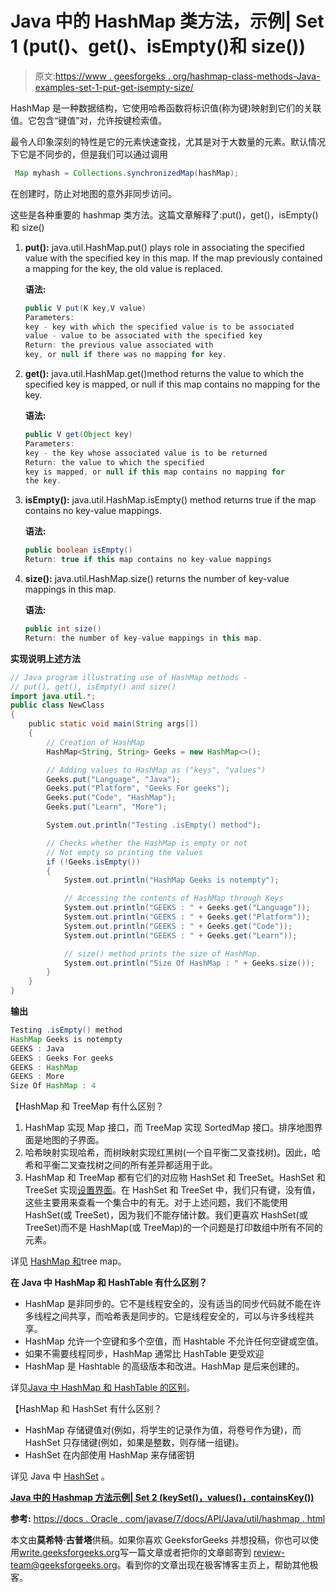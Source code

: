 # Java 中的 HashMap 类方法，示例| Set 1 (put()、get()、isEmpty()和 size())

> 原文:[https://www . geesforgeks . org/hashmap-class-methods-Java-examples-set-1-put-get-isempty-size/](https://www.geeksforgeeks.org/hashmap-class-methods-java-examples-set-1-put-get-isempty-size/)

HashMap 是一种数据结构，它使用哈希函数将标识值(称为键)映射到它们的关联值。它包含“键值”对，允许按键检索值。

最令人印象深刻的特性是它的元素快速查找，尤其是对于大数量的元素。默认情况下它是不同步的，但是我们可以通过调用

```java
 Map myhash = Collections.synchronizedMap(hashMap);
```

在创建时，防止对地图的意外非同步访问。

这些是各种重要的 hashmap 类方法。这篇文章解释了:put()，get()，isEmpty()和 size()

1.  **put():** java.util.HashMap.put() plays role in associating the specified value with the specified key in this map. If the map previously contained a mapping for the key, the old value is replaced.

    **语法:**

    ```java
    public V put(K key,V value)
    Parameters:
    key - key with which the specified value is to be associated
    value - value to be associated with the specified key
    Return: the previous value associated with
    key, or null if there was no mapping for key. 

    ```

2.  **get():** java.util.HashMap.get()method returns the value to which the specified key is mapped, or null if this map contains no mapping for the key.

    **语法:**

    ```java
    public V get(Object key)
    Parameters:
    key - the key whose associated value is to be returned
    Return: the value to which the specified 
    key is mapped, or null if this map contains no mapping for
    the key.

    ```

3.  **isEmpty():** java.util.HashMap.isEmpty() method returns true if the map contains no key-value mappings.

    **语法:**

    ```java
    public boolean isEmpty()
    Return: true if this map contains no key-value mappings

    ```

4.  **size():** java.util.HashMap.size() returns the number of key-value mappings in this map.

    **语法:**

    ```java
    public int size()
    Return: the number of key-value mappings in this map.

    ```

**实现说明上述方法**

```java
// Java program illustrating use of HashMap methods -
// put(), get(), isEmpty() and size()
import java.util.*;
public class NewClass
{
    public static void main(String args[])
    {
        // Creation of HashMap
        HashMap<String, String> Geeks = new HashMap<>();

        // Adding values to HashMap as ("keys", "values")
        Geeks.put("Language", "Java");
        Geeks.put("Platform", "Geeks For geeks");
        Geeks.put("Code", "HashMap");
        Geeks.put("Learn", "More");

        System.out.println("Testing .isEmpty() method");

        // Checks whether the HashMap is empty or not
        // Not empty so printing the values
        if (!Geeks.isEmpty())
        {
            System.out.println("HashMap Geeks is notempty");

            // Accessing the contents of HashMap through Keys
            System.out.println("GEEKS : " + Geeks.get("Language"));
            System.out.println("GEEKS : " + Geeks.get("Platform"));
            System.out.println("GEEKS : " + Geeks.get("Code"));
            System.out.println("GEEKS : " + Geeks.get("Learn"));

            // size() method prints the size of HashMap.
            System.out.println("Size Of HashMap : " + Geeks.size());
        }
    }
}
```

**输出**

```java
Testing .isEmpty() method
HashMap Geeks is notempty
GEEKS : Java
GEEKS : Geeks For geeks
GEEKS : HashMap
GEEKS : More
Size Of HashMap : 4

```

【HashMap 和 TreeMap 有什么区别？

1.  HashMap 实现 Map 接口，而 TreeMap 实现 SortedMap 接口。排序地图界面是地图的子界面。
2.  哈希映射实现哈希，而树映射实现红黑树(一个自平衡二叉查找树)。因此，哈希和平衡二叉查找树之间的所有差异都适用于此。
3.  HashMap 和 TreeMap 都有它们的对应物 HashSet 和 TreeSet。HashSet 和 TreeSet 实现[设置界面](http://geeksquiz.com/set-in-java/)。在 HashSet 和 TreeSet 中，我们只有键，没有值，这些主要用来查看一个集合中的有无。对于上述问题，我们不能使用 HashSet(或 TreeSet)，因为我们不能存储计数。我们更喜欢 HashSet(或 TreeSet)而不是 HashMap(或 TreeMap)的一个问题是打印数组中所有不同的元素。

详见 [HashMap 和](https://www.geeksforgeeks.org/hashmap-treemap-java/)tree map。

**在 Java 中 HashMap 和 HashTable 有什么区别？**

*   HashMap 是非同步的。它不是线程安全的，没有适当的同步代码就不能在许多线程之间共享，而哈希表是同步的。它是线程安全的，可以与许多线程共享。
*   HashMap 允许一个空键和多个空值，而 Hashtable 不允许任何空键或空值。
*   如果不需要线程同步，HashMap 通常比 HashTable 更受欢迎
*   HashMap 是 Hashtable 的高级版本和改进。HashMap 是后来创建的。

详见[Java 中 HashMap 和 HashTable 的区别](https://www.geeksforgeeks.org/differences-between-hashmap-and-hashtable-in-java/)。

【HashMap 和 HashSet 有什么区别？

*   HashMap 存储键值对(例如，将学生的记录作为值，将卷号作为键)，而 HashSet 只存储键(例如，如果是整数，则存储一组键)。
*   HashSet 在内部使用 HashMap 来存储密钥

详见 Java 中 [HashSet](https://www.geeksforgeeks.org/hashset-in-java/) 。

 **[Java 中的 Hashmap 方法示例| Set 2 (keySet()，values()，containsKey())](https://www.geeksforgeeks.org/hashmap-methods-java-examples-set-2-keyset-values-containskey/)**

**参考:**
[https://docs . Oracle . com/javase/7/docs/API/Java/util/hashmap . html](https://docs.oracle.com/javase/7/docs/api/java/util/HashMap.html)

本文由**莫希特·古普塔**供稿。如果你喜欢 GeeksforGeeks 并想投稿，你也可以使用[write.geeksforgeeks.org](https://write.geeksforgeeks.org)写一篇文章或者把你的文章邮寄到 review-team@geeksforgeeks.org。看到你的文章出现在极客博客主页上，帮助其他极客。
